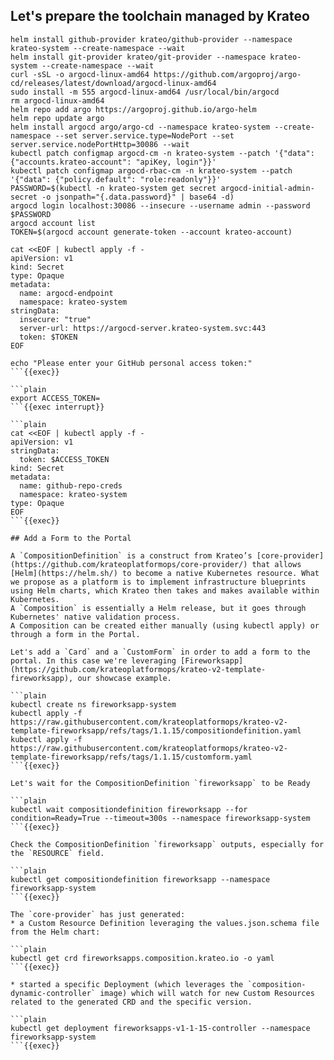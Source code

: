## Let's prepare the toolchain managed by Krateo

```plain
helm install github-provider krateo/github-provider --namespace krateo-system --create-namespace --wait
helm install git-provider krateo/git-provider --namespace krateo-system --create-namespace --wait
curl -sSL -o argocd-linux-amd64 https://github.com/argoproj/argo-cd/releases/latest/download/argocd-linux-amd64
sudo install -m 555 argocd-linux-amd64 /usr/local/bin/argocd
rm argocd-linux-amd64
helm repo add argo https://argoproj.github.io/argo-helm
helm repo update argo
helm install argocd argo/argo-cd --namespace krateo-system --create-namespace --set server.service.type=NodePort --set server.service.nodePortHttp=30086 --wait
kubectl patch configmap argocd-cm -n krateo-system --patch '{"data": {"accounts.krateo-account": "apiKey, login"}}'
kubectl patch configmap argocd-rbac-cm -n krateo-system --patch '{"data": {"policy.default": "role:readonly"}}'
PASSWORD=$(kubectl -n krateo-system get secret argocd-initial-admin-secret -o jsonpath="{.data.password}" | base64 -d)
argocd login localhost:30086 --insecure --username admin --password $PASSWORD
argocd account list
TOKEN=$(argocd account generate-token --account krateo-account)

cat <<EOF | kubectl apply -f -
apiVersion: v1
kind: Secret
type: Opaque
metadata:
  name: argocd-endpoint
  namespace: krateo-system
stringData:
  insecure: "true"
  server-url: https://argocd-server.krateo-system.svc:443
  token: $TOKEN
EOF

echo "Please enter your GitHub personal access token:"
```{{exec}}

```plain
export ACCESS_TOKEN=
```{{exec interrupt}}

```plain
cat <<EOF | kubectl apply -f -
apiVersion: v1
stringData:
  token: $ACCESS_TOKEN
kind: Secret
metadata:
  name: github-repo-creds
  namespace: krateo-system
type: Opaque
EOF
```{{exec}}

## Add a Form to the Portal

A `CompositionDefinition` is a construct from Krateo’s [core-provider](https://github.com/krateoplatformops/core-provider/) that allows [Helm](https://helm.sh/) to become a native Kubernetes resource. What we propose as a platform is to implement infrastructure blueprints using Helm charts, which Krateo then takes and makes available within Kubernetes.
A `Composition` is essentially a Helm release, but it goes through Kubernetes' native validation process.
A Composition can be created either manually (using kubectl apply) or through a form in the Portal.

Let's add a `Card` and a `CustomForm` in order to add a form to the portal. In this case we're leveraging [Fireworksapp](https://github.com/krateoplatformops/krateo-v2-template-fireworksapp), our showcase example.

```plain
kubectl create ns fireworksapp-system
kubectl apply -f https://raw.githubusercontent.com/krateoplatformops/krateo-v2-template-fireworksapp/refs/tags/1.1.15/compositiondefinition.yaml
kubectl apply -f https://raw.githubusercontent.com/krateoplatformops/krateo-v2-template-fireworksapp/refs/tags/1.1.15/customform.yaml
```{{exec}}

Let's wait for the CompositionDefinition `fireworksapp` to be Ready

```plain
kubectl wait compositiondefinition fireworksapp --for condition=Ready=True --timeout=300s --namespace fireworksapp-system
```{{exec}}

Check the CompositionDefinition `fireworksapp` outputs, especially for the `RESOURCE` field.

```plain
kubectl get compositiondefinition fireworksapp --namespace fireworksapp-system
```{{exec}}

The `core-provider` has just generated:
* a Custom Resource Definition leveraging the values.json.schema file from the Helm chart:

```plain
kubectl get crd fireworksapps.composition.krateo.io -o yaml
```{{exec}}

* started a specific Deployment (which leverages the `composition-dynamic-controller` image) which will watch for new Custom Resources related to the generated CRD and the specific version.

```plain
kubectl get deployment fireworksapps-v1-1-15-controller --namespace fireworksapp-system
```{{exec}}

